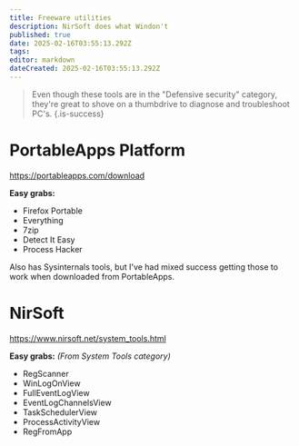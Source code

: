 ```yaml
---
title: Freeware utilities
description: NirSoft does what Windon't
published: true
date: 2025-02-16T03:55:13.292Z
tags: 
editor: markdown
dateCreated: 2025-02-16T03:55:13.292Z
---
```


> Even though these tools are in the "Defensive security" category, they're great to shove on a thumbdrive to diagnose and troubleshoot PC's.
{.is-success}

# PortableApps Platform
https://portableapps.com/download

**Easy grabs:**
- Firefox Portable
- Everything
- 7zip
- Detect It Easy
- Process Hacker

Also has Sysinternals tools, but I've had mixed success getting those to work when downloaded from PortableApps.

# NirSoft
https://www.nirsoft.net/system_tools.html

**Easy grabs:** *(From System Tools category)*
- RegScanner
- WinLogOnView
- FullEventLogView
- EventLogChannelsView
- TaskSchedulerView
- ProcessActivityView
- RegFromApp